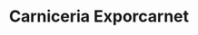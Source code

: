 ---
title: "Carniceria Exporcarnet"
url: /ciudad-satelite/carniceria-exporcarnet/
shop: Metzgerei
---